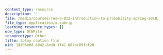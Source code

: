 ```yaml
---
content_type: resource
description: ''
file: /media/courses/res-6-012-introduction-to-probability-spring-2018/18305e0808428ed81f41687ec89fdf20_8yaRt24qA1M.srt
file_type: application/x-subrip
learning_resource_types: []
ocw_type: OCWFile
resourcetype: Other
title: 3play caption file
uid: 18305e08-0842-8ed8-1f41-687ec89fdf20
---
```

